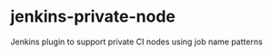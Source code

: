 jenkins-private-node
====================

Jenkins plugin to support private CI nodes using job name patterns

